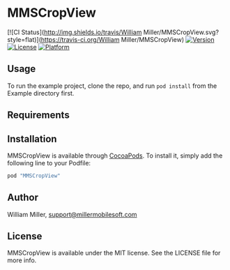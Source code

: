 # MMSCropView

[![CI Status](http://img.shields.io/travis/William Miller/MMSCropView.svg?style=flat)](https://travis-ci.org/William Miller/MMSCropView)
[![Version](https://img.shields.io/cocoapods/v/MMSCropView.svg?style=flat)](http://cocoapods.org/pods/MMSCropView)
[![License](https://img.shields.io/cocoapods/l/MMSCropView.svg?style=flat)](http://cocoapods.org/pods/MMSCropView)
[![Platform](https://img.shields.io/cocoapods/p/MMSCropView.svg?style=flat)](http://cocoapods.org/pods/MMSCropView)

## Usage

To run the example project, clone the repo, and run `pod install` from the Example directory first.

## Requirements

## Installation

MMSCropView is available through [CocoaPods](http://cocoapods.org). To install
it, simply add the following line to your Podfile:

```ruby
pod "MMSCropView"
```

## Author

William Miller, support@millermobilesoft.com

## License

MMSCropView is available under the MIT license. See the LICENSE file for more info.
